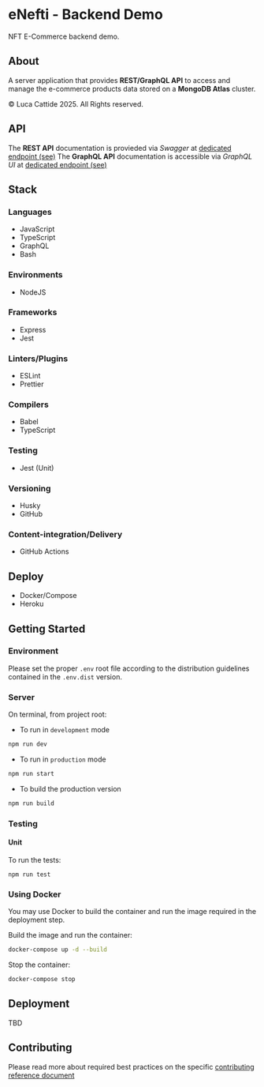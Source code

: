 # eNefti - Backend Demo

NFT E-Commerce backend demo.

## About

A server application that provides **REST/GraphQL API** to access and manage the e-commerce products data stored on a **MongoDB Atlas** cluster.

© Luca Cattide 2025. All Rights reserved.

## API

The **REST API** documentation is provieded via _Swagger_ at [dedicated endpoint (see)](https://:4000/docs/rest)
The **GraphQL API** documentation is accessible via _GraphQL UI_ at [dedicated endpoint (see)](https://:4000/graphql)

## Stack

### Languages

- JavaScript
- TypeScript
- GraphQL
- Bash

### Environments

- NodeJS

### Frameworks

- Express
- Jest

### Linters/Plugins

- ESLint
- Prettier

### Compilers

- Babel
- TypeScript

### Testing

- Jest (Unit)

### Versioning

- Husky
- GitHub

### Content-integration/Delivery

- GitHub Actions

## Deploy

- Docker/Compose
- Heroku

## Getting Started

### Environment

Please set the proper `.env` root file according to the distribution guidelines contained in the `.env.dist` version.

### Server

On terminal, from project root:

- To run in `development` mode

```bash
npm run dev
```

- To run in `production` mode

```bash
npm run start
```

- To build the production version

```bash
npm run build
```

### Testing

#### Unit

To run the tests:

```
npm run test
```

### Using Docker

You may use Docker to build the container and run the image required in the deployment step.

Build the image and run the container:

```bash
docker-compose up -d --build
```

Stop the container:

```bash
docker-compose stop
```

## Deployment

TBD

## Contributing

Please read more about required best practices on the specific [contributing reference document](../.github/CONTRIBUTING.md)
